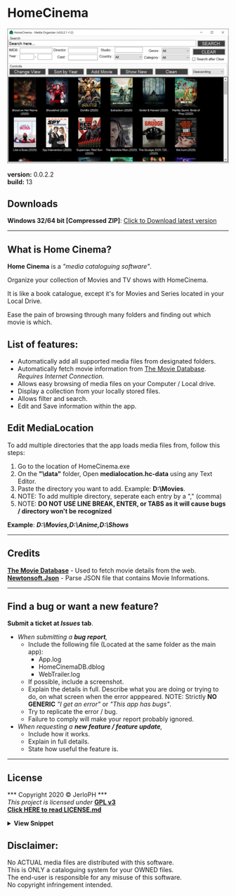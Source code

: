 # HomeCinema

<img src="/data/screenshot_v0.0.2.1.png"></img>

**version:**	0.0.2.2 <br>
**build:**		13

## Downloads

**Windows 32/64 bit [Compressed ZIP]**: [Click to Download latest version](https://github.com/JerloPH/HomeCinema/releases/download/v0.0.2.2/HomeCinema-Windows_v0.0.2.2.zip "Download, Extract and Open 'HomeCinema' Executable file") <br>

****

## What is Home Cinema?

**Home Cinema** is a *"media cataloguing software"*.

Organize your collection of Movies and TV shows with HomeCinema.

It is like a book catalogue, except it's for Movies and Series located in your Local Drive.

Ease the pain of browsing through many folders and finding out which movie is which.
	
## List of features:
	
- Automatically add all supported media files from designated folders.
- Automatically fetch movie information from [The Movie Database](https://www.themoviedb.org/). *Requires Internet Connection.*
- Allows easy browsing of media files on your Computer / Local drive.
- Display a collection from your locally stored files.
- Allows filter and search.
- Edit and Save information within the app.

## Edit MediaLocation

To add multiple directories that the app loads media files from, follow this steps: <br>

1. Go to the location of HomeCinema.exe
2. On the **"\data"** folder, Open **medialocation.hc-data** using any Text Editor.
3. Paste the directory you want to add. Example: **D:\Movies**.
4. NOTE: To add multiple directory, seperate each entry by a "," (comma)
5. NOTE: **DO NOT USE LINE BREAK, ENTER, or TABS as it will cause bugs / directory won't be recognized**

**Example**: ***D:\Movies,D:\Anime,D:\Shows***

****

## Credits

[**The Movie Database**](https://www.themoviedb.org/) - Used to fetch movie details from the web. <br>
[**Newtonsoft.Json**](https://www.newtonsoft.com/json) - Parse JSON file that contains Movie Informations.

****

## Find a bug or want a new feature?

**Submit a ticket at *Issues* tab**.
- *When submitting a **bug report**,*
  - Include the following file (Located at the same folder as the main app):
    - App.log
	- HomeCinemaDB.dblog
	- WebTrailer.log
  - If possible, include a screenshot.
  - Explain the details in full. Describe what you are doing or trying to do, on what screen when the error apppeared.
    NOTE: Strictly **NO GENERIC** *"I get an error"* or *"This app has bugs"*.
  - Try to replicate the error / bug.
  - Failure to comply will make your report probably ignored.
- *When requesting a **new feature / feature update**,*
  - Include how it works.
  - Explain in full details.
  - State how useful the feature is.

****

## License

*** Copyright 2020 © JerloPH *** <br>
*This project is licensed under* **[GPL v3](https://www.gnu.org/licenses/gpl-3.0.html)** <br>
**[Click HERE to read LICENSE.md](/LICENSE.md)**

<details>
	<summary> <b>View Snippet</b> </summary>
	
    ** HomeCinema - Organize your Movie Collection **
    Copyright (C) 2020  JerloPH (https://github.com/JerloPH)

    This program is free software: you can redistribute it and/or modify
    it under the terms of the GNU General Public License as published by
    the Free Software Foundation, either version 3 of the License, or
    (at your option) any later version.

    This program is distributed in the hope that it will be useful,
    but WITHOUT ANY WARRANTY; without even the implied warranty of
    MERCHANTABILITY or FITNESS FOR A PARTICULAR PURPOSE.  See the
    GNU General Public License for more details.

    You should have received a copy of the GNU General Public License
    along with this program.  If not, see <https://www.gnu.org/licenses/>.
</details>

## Disclaimer:

No ACTUAL media files are distributed with this software. <br>
This is ONLY a cataloguing system for your OWNED files. <br>
The end-user is responsible for any misuse of this software. <br>
No copyright infringement intended.
